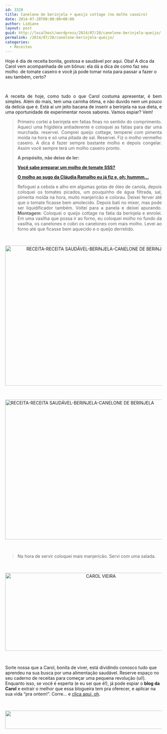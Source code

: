 ```yaml
---
id: 3328
title: Canelone de berinjela + queijo cottage (no molho caseiro)
date: 2014-07-28T00:00:00+00:00
author: Lidiane
layout: post
guid: http://localhost/wordpress/2014/07/28/canelone-berinjela-queijo/
permalink: /2014/07/28/canelone-berinjela-queijo/
categories:
  - Receitas
---
```

Hoje é dia de receita bonita, gostosa e saudável por aqui. Oba! A dica da Carol vem acompanhada de um bônus: ela dá a dica de como faz seu molho  de tomate caseiro e você já pode tomar nota para passar a fazer o seu também, certo?

&nbsp;

<p align="justify">
  A receita de hoje, como tudo o que Carol costuma apresentar, é bem simples. Além do mais, tem uma carinha ótima, e não duvido nem um pouco da delícia que é. Está aí um jeito bacana de inserir a berinjela na sua dieta, e uma oportunidade de experimentar novos sabores. Vamos espiar? Vem!
</p>

<!--more-->

> <p align="justify">
>   Primeiro cortei a berinjela em fatias finas no sentido do comprimento. Aqueci uma frigideira antiaderente e coloquei as fatias para dar uma murchada. reservei. Comprei queijo cottage, temperei com pimenta moída na hora e só uma pitada de sal. Reservei. Fiz o molho vermelho caseiro. A dica é fazer sempre bastante molho e depois congelar. Assim você sempre terá um molho caseiro pronto.
> </p>
> 
> <p align="justify">
>   <strong>A propósito, não deixe de ler:</strong>
> </p>
> 
> <p align="justify">
>   <a href="http://www.trololodemulher.com.br/2012/10/17/molho-de-tomate/" target="_blank"><strong>Você sabe preparar um molho de tomate SSS?</strong></a>
> </p>
> 
> <p align="justify">
>   <a href="http://www.trololodemulher.com.br/2012/11/07/molho-sugo-macarrao-massa/" target="_blank"><strong>O molho ao sugo da Cláudia Ramalho eu já fiz e, oh: hummm…</strong></a>
> </p>
> 
> <p align="justify">
>   Refoguei a cebola e alho em algumas gotas de óleo de canola, depois coloquei os tomates picados, um pouquinho de água filtrada, sal, pimenta moída na hora, muito manjericão e colorau. Deixei ferver até que o tomate ficasse bem amolecido. Depois bati no mixer, mas pode ser liquidificador também. Voltei para a panela e deixei apurando. <strong>Montagem</strong>: Coloquei o queijo cottage na fatia da berinjela e enrolei. Em uma vasilha que possa ir ao forno, eu coloquei molho no fundo da vasilha, os canelones e cobri os canelones com mais molho. Levei ao forno até que ficasse bem aquecido e o queijo derretido.
> </p>

&nbsp;

<p align="center">
  <a href="http://www.trololodemulher.com.br/blog/wp-content/uploads/2014/07/RECEITA-RECEITA-SAUDÁVEL-BERINJELA-CANELONE-DE-BERINJELA2.jpg"><img class="alignnone size-full wp-image-10256" src="http://www.trololodemulher.com.br/blog/wp-content/uploads/2014/07/RECEITA-RECEITA-SAUDÁVEL-BERINJELA-CANELONE-DE-BERINJELA2.jpg" alt="RECEITA-RECEITA SAUDÁVEL-BERINJELA-CANELONE DE BERINJELA[2]" width="600" height="450" /></a>
</p>

&nbsp;

[<img class="size-full wp-image-10255 aligncenter" src="http://www.trololodemulher.com.br/blog/wp-content/uploads/2014/07/RECEITA-RECEITA-SAUDÁVEL-BERINJELA-CANELONE-DE-BERINJELA.jpg" alt="RECEITA-RECEITA SAUDÁVEL-BERINJELA-CANELONE DE BERINJELA" width="600" height="450" />](http://www.trololodemulher.com.br/blog/wp-content/uploads/2014/07/RECEITA-RECEITA-SAUDÁVEL-BERINJELA-CANELONE-DE-BERINJELA.jpg)

&nbsp;

> <p align="justify">
>   Na hora de servir coloquei mais manjericão. Servi com uma salada.
> </p>

&nbsp;

<p align="center">
  <a href="http://www.trololodemulher.com.br/blog/wp-content/uploads/2014/07/CAROL-VIEIRA.png"><img class="alignnone size-full wp-image-10204" src="http://www.trololodemulher.com.br/blog/wp-content/uploads/2014/07/CAROL-VIEIRA.png" alt="CAROL VIEIRA" width="600" height="251" /></a>
</p>

&nbsp;

Sorte nossa que a Carol, bonita de viver, está dividindo conosco tudo que aprendeu na sua busca por uma alimentação saudável. Reserve espaço no seu caderno de receitas para começar uma pequena revolução (ui!). Enquanto isso, se você é esperta (e eu sei que é!), já pode espiar o **blog da Carol** e extrair o melhor que essa blogueira tem pra oferecer, e aplicar na sua vida “pra ontem!”. Corre… e <a href="http://mundocarolvieira.blogspot.com.br/" target="_blank">clica aqui, oh</a>.

&nbsp;

<p align="center">
  <a href="http://feedburner.google.com/fb/a/mailverify?uri=blogbichafemea&loc=pt_BR" target="_blank"><img class="alignnone size-full wp-image-8451" title="Assine o Bicha Fêmea grátis!" src="http://www.trololodemulher.com.br/blog/wp-content/uploads/2012/01/rodapé.png" alt="" width="600" height="59" /></a>
</p>

&nbsp;

<p align="center">